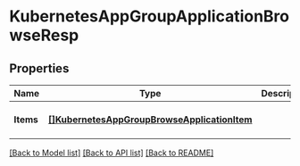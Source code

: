 # KubernetesAppGroupApplicationBrowseResp

## Properties
Name | Type | Description | Notes
------------ | ------------- | ------------- | -------------
**Items** | [**[]KubernetesAppGroupBrowseApplicationItem**](KubernetesAppGroupBrowseApplicationItem.md) |  | [optional] [default to null]

[[Back to Model list]](../README.md#documentation-for-models) [[Back to API list]](../README.md#documentation-for-api-endpoints) [[Back to README]](../README.md)


